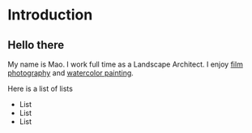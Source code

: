 # Introduction
## Hello there
My name is Mao. I work full time as a Landscape Architect. I enjoy [film photography](https://www.instagram.com/mao.lomo/) and [watercolor painting](https://instagram.com/mao.canvas). 

Here is a list of lists
* List
*  List
*  List
